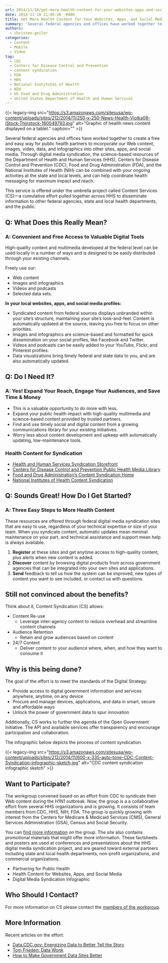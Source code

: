 ```yaml
---
url: 2014/11/10/get-more-health-content-for-your-websites-apps-and-social-media.md
date: 2014-11-10 11:05:26 -0400
title: Get More Health Content for Your Websites, Apps, and Social Media
summary: 'Several federal agencies and offices have worked together to create a free and easy way for public health partners to incorporate our Web content, images, video, data, and infographics into other sites, apps, and social media. Through digital media syndication, the science-based resources of the Department of Health and Human Services (HHS), Centers for Disease Control and'
authors:
  - christen-geiler
categories:
  - Content
  - Mobile
  - Video
tag:
  - CDC
  - Centers for Disease Control and Prevention
  - content syndication
  - FDA
  - HHS
  - National Institutes of Health
  - NIH
  - US Food and Drug Administration
  - United States Department of Health and Human Services
---
```


{{< legacy-img src="https://s3.amazonaws.com/sitesusa/wp-content/uploads/sites/212/2014/11/250-x-250-News-Health-Violka08-iStock-Thinstock-160049793.jpg" alt="Graphic of health news content displayed on a tablet." caption="" >}} 

Several federal agencies and offices have worked together to create a free and easy way for public health partners to incorporate our Web content, images, video, data, and infographics into other sites, apps, and social media. Through digital media syndication, the science-based resources of the Department of Health and Human Services (HHS), Centers for Disease Control and Prevention (CDC), Food and Drug Administration (FDA), and the National Institutes of Health (NIH) can be combined with your ongoing activities at the state and local levels, and can help coordinate health messaging for maximum impact and reach.

This service is offered under the umbrella project called Content Services (CS)—a cumulative effort pulled together across HHS to disseminate information to other federal agencies, state and local health departments, and the public.

## Q: What Does this Really Mean?

### A: Convenient and Free Access to Valuable Digital Tools

High-quality content and multimedia developed at the federal level can be used locally in a number of ways and is designed to be easily distributed through your existing channels.

Freely use our:

  * Web content
  * Images and infographics
  * Videos and podcasts
  * Selected data sets.

 **In your local websites, apps, and social media profiles:**

  * Syndicated content from federal sources displays unbranded within your site’s structure, maintaining your site’s look-and-feel. Content is automatically updated at the source, leaving you free to focus on other priorities.
  * Images and infographics are science-based and formatted for quick dissemination on your social profiles, like Facebook and Twitter.
  * Videos and podcasts can be easily added to your YouTube, Flickr, and Pinterest profiles.
  * Data visualizations bring timely federal and state data to you, and are also automatically updated.

## Q: Do I Need It?

### A: Yes! Expand Your Reach, Engage Your Audiences, and Save Time & Money

  * This is a valuable opportunity to do more with less.
  * Expand your public health impact with high-quality multimedia and science-based content provided by trusted partners.
  * Find and use timely social and digital content from a growing communications library for your existing initiatives.
  * Worry less about content development and upkeep with automatically updating, low-maintenance tools.

### Health Content for Syndication

  * [Health and Human Services Syndication Storefront](https://digitalmedia.hhs.gov/storefront/ "HHS Syndication Storefront")
  * [Centers for Disease Control and Prevention Public Health Media Library](https://tools.cdc.gov/medialibrary/index.aspx?context=e30%3D)
  * [Food and Drug Administration&#8217;s Content Syndication Home](https://tools.fda.gov/CSStorefront/)
  * [National Institutes of Health Content Syndication](https://tools.niaid.nih.gov/syndication/)

## Q: Sounds Great! How Do I Get Started?

### A: Three Easy Steps to More Health Content

These resources are offered through federal digital media syndication sites that are easy to use, regardless of your technical expertise or size of your team. When you syndicate content, automatic updates mean minimal maintenance on your part, and technical assistance and support mean help is always available.

  1. **Register** at these sites and get anytime access to high-quality content, plus alerts when new content is added.
  2. **Discover** content by browsing digital products from across government agencies that can be integrated into your own sites and applications.
  3. **Send** feedback to tell us how the system can be improved, new types of content you want to see included, or contact us with questions.

## Still not convinced about the benefits?

Think about it, Content Syndication (CS) allows:

  * Content Re-use 
      * Leverage inter-agency content to reduce overhead and streamline content channels
  * Audience Retention 
      * Retain and grow audiences based on content
  * 24/7 Content 
      * Deliver content to your audience where, when, and how they want to consume it

## Why is this being done?

The goal of the effort is to meet the standards of the Digital Strategy.

  * Provide access to digital government information and services anywhere, anytime, on any device
  * Procure and manage devices, applications, and data in smart, secure and affordable ways
  * Unlock the power of government data to spur innovation

Additionally, CS works to further the agenda of the Open Government Initiative. The API and available services offer transparency and encourage participation and collaboration.

The infographic below depicts the process of content syndication.

{{< legacy-img src="https://s3.amazonaws.com/sitesusa/wp-content/uploads/sites/212/2014/11/600-x-335-auto-tone-CDC-Content-Syndication-infographic-sketch.jpg" alt="CDC content syndication infographic sketch" >}}

## Want to Participate?

The workgroup convened based on an effort from CDC to syndicate their Web content during the H1N1 outbreak. Now, the group is a a collaborative effort from several HHS organizations and is growing. It consists of team members from CDC, HHS, NIH, FDA. The group is quickly growing with interest from the Centers for Medicare & Medicaid Services (CMS), General Services Administration (GSA), Census and Social Security.

You can [find more information](http://syndication.hhs.gov/workgroup) on the group. The site also contains promotional materials that might offer more information. These factsheets and posters are used at conferences and presentations about the HHS digital media syndication project, and are geared toward external partners including state and local health departments, non-profit organizations, and commercial organizations.

  * Partnering for Public Health
  * Health Content for Websites, Apps, and Social Media
  * Digital Media Syndication Infographic

## Who Should I Contact?

For more information on CS please contact the [members of the workgroup](https://syndication.hhs.gov/workgroup/).

## More Information

Recent articles on the effort:

  * [Data.CDC.gov: Energizing Data to Better Tell the Story](http://healthdata.gov/blog/datacdcgov-energizing-data-better-tell-story)
  * [Tom Frieden: Data Wonk](http://healthdata.gov/blog/tom-frieden-data-wonk)
  * [How to Make Government Data Sites Better](http://flowingdata.com/2014/06/10/how-to-make-government-data-sites-better/)